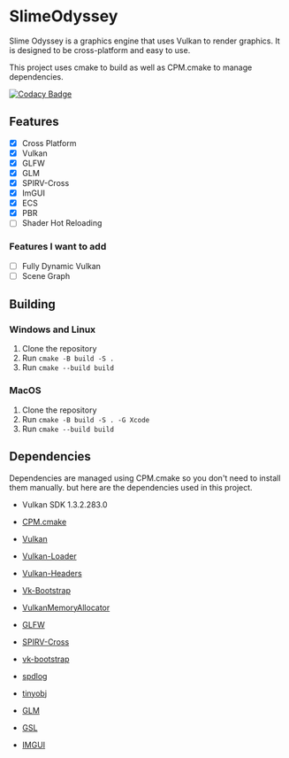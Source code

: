 # SlimeOdyssey

Slime Odyssey is a graphics engine that uses Vulkan to render graphics. It is designed to be cross-platform and easy to use.

This project uses cmake to build as well as CPM.cmake to manage dependencies.

[![Codacy Badge](https://app.codacy.com/project/badge/Grade/65fcce3de3e74dc3bc526bd1fc56ee3d)](https://app.codacy.com/gh/AlexMollard/SlimeOdyssey/dashboard?utm_source=gh&utm_medium=referral&utm_content=&utm_campaign=Badge_grade)
## Features

- [x] Cross Platform
- [x] Vulkan
- [x] GLFW
- [x] GLM
- [x] SPIRV-Cross
- [x] ImGUI
- [x] ECS
- [x] PBR
- [ ] Shader Hot Reloading

### Features I want to add

- [ ] Fully Dynamic Vulkan
- [ ] Scene Graph

## Building

### Windows and Linux

1. Clone the repository
2. Run `cmake -B build -S .`
3. Run `cmake --build build`

### MacOS

1. Clone the repository
2. Run `cmake -B build -S . -G Xcode`
3. Run `cmake --build build`

## Dependencies

Dependencies are managed using CPM.cmake so you don't need to install them manually. but here are the dependencies used in this project.

- Vulkan SDK 1.3.2.283.0

- [CPM.cmake](https://github.com/cpm-cmake/CPM.cmake)
- [Vulkan](https://vulkan.lunarg.com/)
- [Vulkan-Loader](https://github.com/KhronosGroup/Vulkan-Loader)
- [Vulkan-Headers](https://github.com/KhronosGroup/Vulkan-Headers)
- [Vk-Bootstrap](https://github.com/charles-lunarg/vk-bootstrap)
- [VulkanMemoryAllocator](https://github.com/GPUOpen-LibrariesAndSDKs/VulkanMemoryAllocator)
- [GLFW](https://www.glfw.org/)
- [SPIRV-Cross](https://github.com/KhronosGroup/SPIRV-Cross)
- [vk-bootstrap](https://github.com/charles-lunarg/vk-bootstrap)
- [spdlog](https://github.com/gabime/spdlog)
- [tinyobj](https://github.com/tinyobjloader/tinyobjloader)
- [GLM](https://github.com/g-truc/glm)
- [GSL](https://github.com/microsoft/GSL)
- [IMGUI](https://github.com/ocornut/imgui)